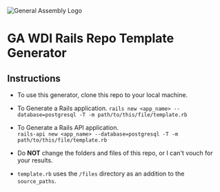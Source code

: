 ![General Assembly Logo](http://i.imgur.com/ke8USTq.png)

# GA WDI Rails Repo Template Generator

## Instructions

* To use this generator, clone this repo to your local machine.
* To Generate a Rails application.
	`rails new <app_name> --database=postgresql -T -m path/to/this/file/template.rb`  

* To Generate a Rails API application.	
	`rails-api new <app_name> --database=postgresql -T -m path/to/this/file/template.rb` 
* Do **NOT** change the folders and files of this repo, or I can't vouch for your results. 
* `template.rb` uses the `/files` directory as an addition to the `source_paths`.	
